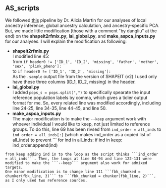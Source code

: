## AS_scripts
We followed [this](https://github.com/armartin/ancestry_pipeline) pipeline by Dr. Alicia Martin for our analyses of local ancestry inference, global ancestry calculation, and ancestry-specific PCA. But, we made little modification (those with a comment "by dangliu" at the end) on the **shapeit2rfmix.py**, **lai_global.py**, and **make_aspca_inputs.py** for our analyses. I will explain the modification as following:  
*  **shapeit2rfmix.py**  
I modified line 45:  
from ```if header0 != ['ID_1', 'ID_2', 'missing', 'father', 'mother', 'sex', 'plink_pheno']:```  
to ```if header0 != ['ID_1', 'ID_2', 'missing']:```  
As the ```.sample``` output file from the version of SHAPEIT (v2) I used only have these three columns (ID_1, ID_2, missing) in the header.  
* **lai_global.py**  
I added ```pops_s = pops.split(",")``` to specifically spearate the input reference population labels by comma, which gives a tidier output format for me. So, every related line was modified accordingly, including line 24-25, line 34-35, line 44-45, and line 50.  
*  **make_aspca_inputs.py**  
The major modification is to make the ```--keep``` argument work with whoever individual I would like to keep, not just limited to reference groups. To do this, line 69 has been rivsed from ```ind_order = all_inds``` to ```ind_order = all_inds[:]``` (which makes ind_order as a copied list of all_inds) to prevent  ```
for ind in all_inds:
            if ind in keep:
                ind_order.append(ind)
```  
from keep adding ind in to the loop as the script thinks ```ind_order = all_inds```. Then, the loops at line 84-94 and line 122-131 were modified to make the ```--keep``` argument also work for admixed targets.  
One minor modification is to change line 111 ```fbk_chunked = chunker(fbk_line, 3)``` to ```fbk_chunked = chunker(fbk_line, 2)```, as I only used two reference sources.  